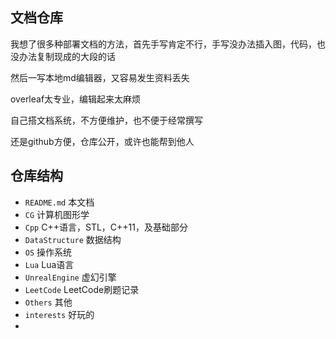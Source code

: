 ## 文档仓库

我想了很多种部署文档的方法，首先手写肯定不行，手写没办法插入图，代码，也没办法复制现成的大段的话

然后一写本地md编辑器，又容易发生资料丢失

overleaf太专业，编辑起来太麻烦

自己搭文档系统，不方便维护，也不便于经常撰写

还是github方便，仓库公开，或许也能帮到他人

## 仓库结构

- `README.md` 本文档
- `CG` 计算机图形学
- `Cpp` C++语言，STL，C++11，及基础部分
- `DataStructure` 数据结构
- `OS`  操作系统
- `Lua` Lua语言
- `UnrealEngine` 虚幻引擎
- `LeetCode` LeetCode刷题记录
- `Others` 其他
- `interests` 好玩的
- 